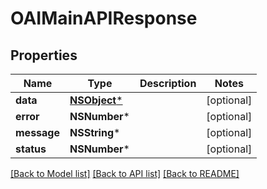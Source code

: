 # OAIMainAPIResponse

## Properties
Name | Type | Description | Notes
------------ | ------------- | ------------- | -------------
**data** | [**NSObject***](.md) |  | [optional] 
**error** | **NSNumber*** |  | [optional] 
**message** | **NSString*** |  | [optional] 
**status** | **NSNumber*** |  | [optional] 

[[Back to Model list]](../README.md#documentation-for-models) [[Back to API list]](../README.md#documentation-for-api-endpoints) [[Back to README]](../README.md)


